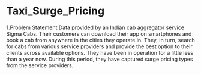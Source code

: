 # Taxi_Surge_Pricing
1.Problem Statement
Data provided by an Indian cab aggregator
service Sigma Cabs. Their customers can
download their app on smartphones and
book a cab from anywhere in the cities they
operate in. They, in turn, search for cabs
from various service providers and provide
the best option to their clients across
available options. They have been in
operation for a little less than a year now.
During this period, they have captured surge
pricing types from the service providers.
